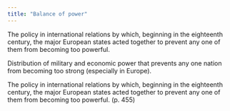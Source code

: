 ```yaml
---
title: "Balance of power"
---
```

The policy in international relations by which, beginning in the eighteenth century, the major European states acted together to prevent any one of them from becoming too powerful.

Distribution of military and economic power that prevents any one nation from becoming too strong (especially in Europe).

The policy in international relations by which, beginning in the eighteenth century, the major European states acted together to prevent any one of them from becoming too powerful. (p. 455)

